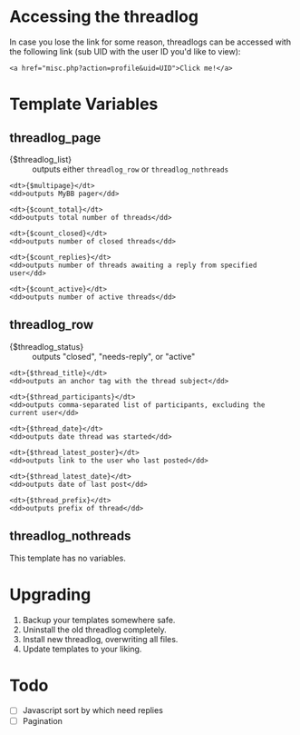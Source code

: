 # Accessing the threadlog

In case you lose the link for some reason, threadlogs can be accessed with the following link (sub UID with the user ID you'd like to view):

	<a href="misc.php?action=profile&uid=UID">Click me!</a>

# Template Variables

## threadlog_page

<dl>
	<dt>{$threadlog_list}</dt>
	<dd>outputs either <code>threadlog_row</code> or <code>threadlog_nothreads</code></dd>

	<dt>{$multipage}</dt>
	<dd>outputs MyBB pager</dd>

	<dt>{$count_total}</dt>
	<dd>outputs total number of threads</dd>

	<dt>{$count_closed}</dt>
	<dd>outputs number of closed threads</dd>

	<dt>{$count_replies}</dt>
	<dd>outputs number of threads awaiting a reply from specified user</dd>

	<dt>{$count_active}</dt>
	<dd>outputs number of active threads</dd>
</dl>

## threadlog_row

<dl>
	<dt>{$threadlog_status}</dt>
	<dd>outputs "closed", "needs-reply", or "active"</dd>
	
	<dt>{$thread_title}</dt>
	<dd>outputs an anchor tag with the thread subject</dd>

	<dt>{$thread_participants}</dt>
	<dd>outputs comma-separated list of participants, excluding the current user</dd>

	<dt>{$thread_date}</dt>
	<dd>outputs date thread was started</dd>

	<dt>{$thread_latest_poster}</dt>
	<dd>outputs link to the user who last posted</dd>

	<dt>{$thread_latest_date}</dt>
	<dd>outputs date of last post</dd>

	<dt>{$thread_prefix}</dt>
	<dd>outputs prefix of thread</dd>
</dl>

## threadlog_nothreads

This template has no variables.

# Upgrading

1. Backup your templates somewhere safe.
1. Uninstall the old threadlog completely.
2. Install new threadlog, overwriting all files.
3. Update templates to your liking.

# Todo

- [ ] Javascript sort by which need replies
- [ ] Pagination